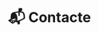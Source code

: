 ---
# An instance of the Contact widget.
# Documentation: https://sourcethemes.com/academic/docs/page-builder/
widget: contact

# This file represents a page section.
headless: true

# Order that this section appears on the page.
weight: 7

title: "📬 Contacte"
subtitle:

content:
  # Automatically link email and phone or display as text?
  autolink: true
  
  # Email form provider
  form:
    provider: formspree
    formspree:
      id: xvovqkde
    netlify:
      # Enable CAPTCHA challenge to reduce spam?
      captcha: false
  
design:
  columns: '1'
  background:
    color: "#FFFFF8"

advanced:
  css_style: "padding-bottom: 0px;"
---